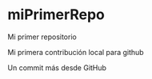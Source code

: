 # miPrimerRepo
Mi primer repositorio


Mi primera contribución local para github

Un commit más desde GitHub
